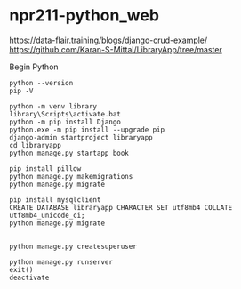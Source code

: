 # npr211-python_web

https://data-flair.training/blogs/django-crud-example/
https://github.com/Karan-S-Mittal/LibraryApp/tree/master

Begin Python
```
python --version
pip -V

python -m venv library
library\Scripts\activate.bat
python -m pip install Django
python.exe -m pip install --upgrade pip
django-admin startproject libraryapp
cd libraryapp
python manage.py startapp book

pip install pillow
python manage.py makemigrations
python manage.py migrate

pip install mysqlclient
CREATE DATABASE libraryapp CHARACTER SET utf8mb4 COLLATE utf8mb4_unicode_ci;
python manage.py migrate


python manage.py createsuperuser

python manage.py runserver
exit()
deactivate
